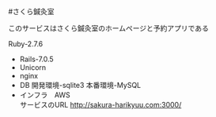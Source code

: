 #さくら鍼灸室

このサービスはさくら鍼灸室のホームページと予約アプリである

 Ruby-2.7.6
* Rails-7.0.5
* Unicorn
* nginx
* DB 開発環境-sqlite3 本番環境-MySQL
* インフラ　AWS<br>
サービスのURL
http://sakura-harikyuu.com:3000/
